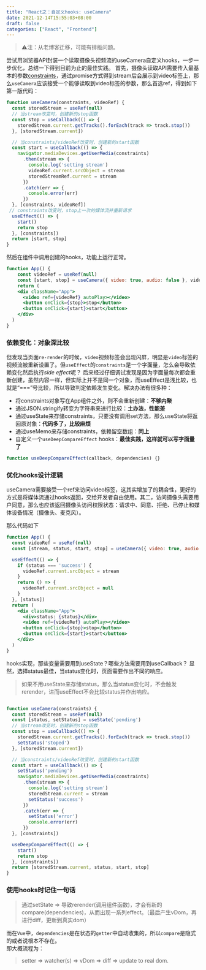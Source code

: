 ```yaml
---
title: "React之：自定义hooks: useCamera"
date: 2021-12-14T15:55:03+08:00
draft: false
categories: ["React", "Frontend"]
---
```


> ⚠️注：从老博客迁移，可能有排版问题。

尝试用浏览器API封装一个读取摄像头视频流的useCamera自定义hooks，一步一步优化，总结一下得到目前为止的最佳实践。
首先，摄像头读取API需要传入最基本的参数[constraints](https://developer.mozilla.org/en-US/docs/Web/API/MediaDevices/getUserMedia#parameters)，通过promise方式得到stream后会展示到video标签上，那么`useCamera`应该接受一个能够读取到video标签的参数，那么首选ref，得到如下第一版代码：

```jsx
function useCamera(constraints, videoRef) {
  const storedStream = useRef(null)
  // 当stream改变时，创建新的stop函数
  const stop = useCallback(() => {
    storedStream.current.getTracks().forEach(track => track.stop())
  }, [storedStream.current])

  // 当constraints/videoRef改变时，创建新的start函数
  const start = useCallback(() => {
    navigator.mediaDevices.getUserMedia(constraints)
      .then(stream => {
        console.log('setting stream')
        videoRef.current.srcObject = stream
        storedStreamRef.current = stream
      })
      .catch(err => {
        console.error(err)
      })
  }, [constraints, videoRef])
 // constraints改变时，stop上一次的媒体流并重新请求
  useEffect(() => {
    start()
    return stop
  }, [constraints])
  return [start, stop]
}
```

然后在组件中调用创建的hooks，功能上运行正常。
```jsx
function App() {
    const videoRef = useRef(null)
    const [start, stop] = useCamera({ video: true, audio: false }, videoRef)
    return (
    <div className="App">
      <video ref={videoRef} autoPlay></video>
      <button onClick={stop}>stop</button>
      <button onClick={start}>start</button>
    </div>
  )
}
```

### 依赖变化：对象深比较
但发现当页面`re-render`的时候，`video`视频标签会出现闪屏，明显是`video`标签的视频流被重新设置了。但`useEffect`的`constraints`是一个字面量，怎么会导致依赖变化然后执行*side effect*呢？
后来经过仔细调试发现是因为字面量每次都会重新创建，虽然内容一样，但实际上并不是同一个对象，而useEffect是浅比较，也就是“===”号比较，所以导致判定依赖发生变化。解决办法有很多种：

- 将constraints对象写在App组件之外，则不会重新创建：**不够内聚**
- 通过JSON.stringify转变为字符串来进行比较：**土办法，性能差**
- 通过useState来存储constraints，只要没有调用set方法，那么useState将返回原对象：**代码多了，比较麻烦**
- 通过useMemo来存储constraints，依赖留空数组：**同上**
- 自定义一个`useDeepCompareEffect` hooks：**最佳实践，这样就可以写字面量了**




```js
function useDeepCompareEffect(callback, dependencies) {}

```


### 优化hooks设计逻辑
useCamera需要接受一个ref来访问video标签，这其实增加了的耦合性，更好的方式是将媒体流通过hooks返回，交给开发者自由使用。其二，访问摄像头需要用户同意，那么也应该返回摄像头访问权限状态：请求中、同意、拒绝、已停止和媒体设备情况（摄像头、麦克风）。

那么代码如下

```jsx
function App() {
  const videoRef = useRef(null)
  const [stream, status, start, stop] = useCamera({ video: true, audio: false })

  useEffect(() => {
    if (status === 'success') {
      videoRef.current.srcObject = stream
    }
    return () => {
      videoRef.current.srcObject = null
    }
  }, [status])
  return (
    <div className="App">
      <div>status: {status}</div>
      <video ref={videoRef} autoPlay></video>
      <button onClick={stop}>stop</button>
      <button onClick={start}>start</button>
    </div>
  )
}
```

hooks实现，那些变量需要用到useState？哪些方法需要用到useCallback？
显然，选择status最佳，当status变化时，页面需要作出不同的响应。

> 如果不用useState来存储status，那么当status变化时，不会触发rerender，进而useEffect不会比较status并作出响应。
```js

function useCamera(constraints) {
  const storedStream = useRef(null)
  const [status, setStatus] = useState('pending')
  // 当stream改变时，创建新的stop函数
  const stop = useCallback(() => {
    storedStream.current.getTracks().forEach(track => track.stop())
    setStatus('stoped')
  }, [storedStream.current])

  // 当constraints/videoRef改变时，创建新的start函数
  const start = useCallback(() => {
    setStatus('pending')
    navigator.mediaDevices.getUserMedia(constraints)
      .then(stream => {
        console.log('setting stream')
        storedStream.current = stream
        setStatus('success')
      })
      .catch(err => {
        setStatus('error')
        console.error(err)
      })
  }, [constraints])

  useDeepCompareEffect(() => {
    start()
    return stop
  }, [constraints])
  return [storedStream.current, status, start, stop]
}
```


### 使用hooks时记住一句话

> 通过setState => 导致rerender(调用组件函数)，才会有新的compare(dependencies)，从而出现一系列effect。（最后产生vDom，再进行diff，更新到真实dom）

而在`Vue`中，`dependencies`是在状态的`getter`中自动收集的，所以`compare`是隐式的或者说根本不存在。\
即大概流程为：
> setter => watcher(s) => vDom => diff => update to real dom.